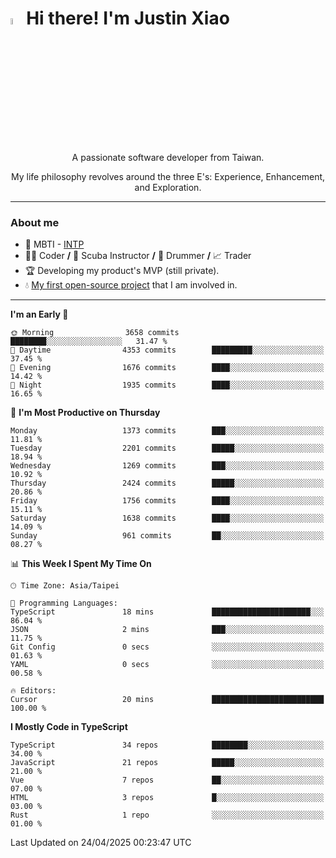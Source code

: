 # <img src="https://media.giphy.com/media/hvRJCLFzcasrR4ia7z/giphy.gif" width="5%">Hi there! I'm Justin Xiao
<p align="center">A passionate software developer from Taiwan.  </p>
<p align="center">My life philosophy revolves around the three E's: Experience, Enhancement, and Exploration.</p>

---
### About me
- 👀 MBTI - [INTP](https://www.16personalities.com/intp-personality)
- 👨‍💻 Coder **/** 🤿 Scuba Instructor **/** 🥁 Drummer **/** 📈 Trader
- 🏆 Developing my product's MVP (still private).
- 💧 [My first open-source project](https://github.com/Game-as-a-Service/Game-Lobby-Web) that I am involved in.

---
<!--START_SECTION:waka-->
**I'm an Early 🐤** 

```text
🌞 Morning                3658 commits        ████████░░░░░░░░░░░░░░░░░   31.47 % 
🌆 Daytime                4353 commits        █████████░░░░░░░░░░░░░░░░   37.45 % 
🌃 Evening                1676 commits        ████░░░░░░░░░░░░░░░░░░░░░   14.42 % 
🌙 Night                  1935 commits        ████░░░░░░░░░░░░░░░░░░░░░   16.65 % 
```
📅 **I'm Most Productive on Thursday** 

```text
Monday                   1373 commits        ███░░░░░░░░░░░░░░░░░░░░░░   11.81 % 
Tuesday                  2201 commits        █████░░░░░░░░░░░░░░░░░░░░   18.94 % 
Wednesday                1269 commits        ███░░░░░░░░░░░░░░░░░░░░░░   10.92 % 
Thursday                 2424 commits        █████░░░░░░░░░░░░░░░░░░░░   20.86 % 
Friday                   1756 commits        ████░░░░░░░░░░░░░░░░░░░░░   15.11 % 
Saturday                 1638 commits        ████░░░░░░░░░░░░░░░░░░░░░   14.09 % 
Sunday                   961 commits         ██░░░░░░░░░░░░░░░░░░░░░░░   08.27 % 
```


📊 **This Week I Spent My Time On** 

```text
🕑︎ Time Zone: Asia/Taipei

💬 Programming Languages: 
TypeScript               18 mins             ██████████████████████░░░   86.04 % 
JSON                     2 mins              ███░░░░░░░░░░░░░░░░░░░░░░   11.75 % 
Git Config               0 secs              ░░░░░░░░░░░░░░░░░░░░░░░░░   01.63 % 
YAML                     0 secs              ░░░░░░░░░░░░░░░░░░░░░░░░░   00.58 % 

🔥 Editors: 
Cursor                   20 mins             █████████████████████████   100.00 % 
```

**I Mostly Code in TypeScript** 

```text
TypeScript               34 repos            ████████░░░░░░░░░░░░░░░░░   34.00 % 
JavaScript               21 repos            █████░░░░░░░░░░░░░░░░░░░░   21.00 % 
Vue                      7 repos             ██░░░░░░░░░░░░░░░░░░░░░░░   07.00 % 
HTML                     3 repos             █░░░░░░░░░░░░░░░░░░░░░░░░   03.00 % 
Rust                     1 repo              ░░░░░░░░░░░░░░░░░░░░░░░░░   01.00 % 
```




 Last Updated on 24/04/2025 00:23:47 UTC
<!--END_SECTION:waka-->
